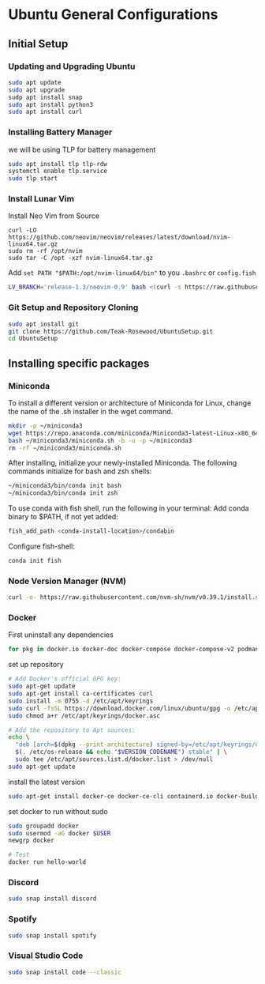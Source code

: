 # Ubuntu General Configurations

## Initial Setup
### Updating and Upgrading Ubuntu 
```bash
sudo apt update
sudo apt upgrade
sudp apt install snap
sudo apt install python3
sudo apt install curl
```
### Installing Battery Manager
we will be using TLP for battery management
```bash
sudo apt install tlp tlp-rdw
systemctl enable tlp.service
sudo tlp start
```
### Install Lunar Vim
Install Neo Vim from Source
```
curl -LO https://github.com/neovim/neovim/releases/latest/download/nvim-linux64.tar.gz
sudo rm -rf /opt/nvim
sudo tar -C /opt -xzf nvim-linux64.tar.gz
```
Add `set PATH "$PATH:/opt/nvim-linux64/bin"` to you `.bashrc` or `config.fish`
```bash
LV_BRANCH='release-1.3/neovim-0.9' bash <(curl -s https://raw.githubusercontent.com/LunarVim/LunarVim/release-1.3/neovim-0.9/utils/installer/install.sh)
```

### Git Setup and Repository Cloning
```bash
sudo apt install git
git clone https://github.com/Teak-Rosewood/UbuntuSetup.git
cd UbuntuSetup
```

## Installing specific packages

### Miniconda
To install a different version or architecture of Miniconda for Linux, change the name of the .sh installer in the wget command.
```bash
mkdir -p ~/miniconda3
wget https://repo.anaconda.com/miniconda/Miniconda3-latest-Linux-x86_64.sh -O ~/miniconda3/miniconda.sh
bash ~/miniconda3/miniconda.sh -b -u -p ~/miniconda3
rm -rf ~/miniconda3/miniconda.sh
```
After installing, initialize your newly-installed Miniconda. The following commands initialize for bash and zsh shells:
```bash
~/miniconda3/bin/conda init bash
~/miniconda3/bin/conda init zsh
```
To use conda with fish shell, run the following in your terminal:
Add conda binary to $PATH, if not yet added:
```bash
fish_add_path <conda-install-location>/condabin
```
Configure fish-shell:
```bash
conda init fish
```

### Node Version Manager (NVM)
```bash
curl -o- https://raw.githubusercontent.com/nvm-sh/nvm/v0.39.1/install.sh | bash
```
### Docker

First uninstall any dependencies
```bash
for pkg in docker.io docker-doc docker-compose docker-compose-v2 podman-docker containerd runc; do sudo apt-get remove $pkg; done
```
set up repository 
```bash
# Add Docker's official GPG key:
sudo apt-get update
sudo apt-get install ca-certificates curl
sudo install -m 0755 -d /etc/apt/keyrings
sudo curl -fsSL https://download.docker.com/linux/ubuntu/gpg -o /etc/apt/keyrings/docker.asc
sudo chmod a+r /etc/apt/keyrings/docker.asc

# Add the repository to Apt sources:
echo \
  "deb [arch=$(dpkg --print-architecture) signed-by=/etc/apt/keyrings/docker.asc] https://download.docker.com/linux/ubuntu \
  $(. /etc/os-release && echo "$VERSION_CODENAME") stable" | \
  sudo tee /etc/apt/sources.list.d/docker.list > /dev/null
sudo apt-get update
```

install the latest version
```bash
sudo apt-get install docker-ce docker-ce-cli containerd.io docker-buildx-plugin docker-compose-plugin
```

set docker to run without sudo
```bash
sudo groupadd docker
sudo usermod -aG docker $USER
newgrp docker

# Test 
docker run hello-world
```
### Discord
```bash
sudo snap install discord
```
### Spotify
```bash
sudo snap install spotify
```
### Visual Studio Code
```bash
sudo snap install code --classic
```